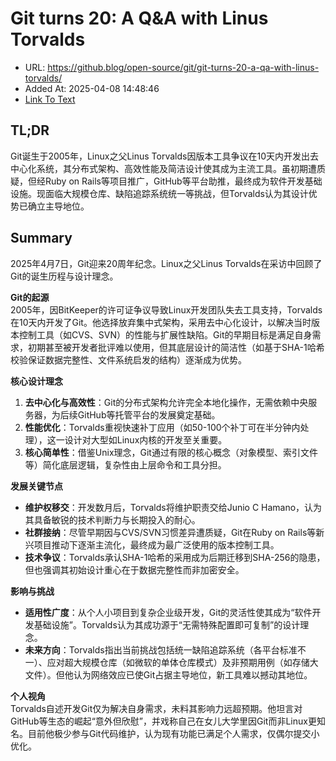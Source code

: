 # Git turns 20: A Q&A with Linus Torvalds
- URL: https://github.blog/open-source/git/git-turns-20-a-qa-with-linus-torvalds/
- Added At: 2025-04-08 14:48:46
- [Link To Text](2025-04-08-git-turns-20-a-q&a-with-linus-torvalds_raw.md)

## TL;DR


Git诞生于2005年，Linux之父Linus Torvalds因版本工具争议在10天内开发出去中心化系统，其分布式架构、高效性能及简洁设计使其成为主流工具。虽初期遭质疑，但经Ruby on Rails等项目推广，GitHub等平台助推，最终成为软件开发基础设施。现面临大规模仓库、缺陷追踪系统统一等挑战，但Torvalds认为其设计优势已确立主导地位。

## Summary


2025年4月7日，Git迎来20周年纪念。Linux之父Linus Torvalds在采访中回顾了Git的诞生历程与设计理念。

**Git的起源**  
2005年，因BitKeeper的许可证争议导致Linux开发团队失去工具支持，Torvalds在10天内开发了Git。他选择放弃集中式架构，采用去中心化设计，以解决当时版本控制工具（如CVS、SVN）的性能与扩展性缺陷。Git的早期目标是满足自身需求，初期甚至被开发者批评难以使用，但其底层设计的简洁性（如基于SHA-1哈希校验保证数据完整性、文件系统启发的结构）逐渐成为优势。

**核心设计理念**  
1. **去中心化与高效性**：Git的分布式架构允许完全本地化操作，无需依赖中央服务器，为后续GitHub等托管平台的发展奠定基础。  
2. **性能优化**：Torvalds重视快速补丁应用（如50-100个补丁可在半分钟内处理），这一设计对大型如Linux内核的开发至关重要。  
3. **核心简单性**：借鉴Unix理念，Git通过有限的核心概念（对象模型、索引文件等）简化底层逻辑，复杂性由上层命令和工具分担。

**发展关键节点**  
- **维护权移交**：开发数月后，Torvalds将维护职责交给Junio C Hamano，认为其具备敏锐的技术判断力与长期投入的耐心。  
- **社群接纳**：尽管早期因与CVS/SVN习惯差异遭质疑，Git在Ruby on Rails等新兴项目推动下逐渐主流化，最终成为最广泛使用的版本控制工具。  
- **技术争议**：Torvalds承认SHA-1哈希的采用成为后期迁移到SHA-256的隐患，但也强调其初始设计重心在于数据完整性而非加密安全。

**影响与挑战**  
- **适用性广度**：从个人小项目到复杂企业级开发，Git的灵活性使其成为“软件开发基础设施”。Torvalds认为其成功源于“无需特殊配置即可复制”的设计理念。  
- **未来方向**：Torvalds指出当前挑战包括统一缺陷追踪系统（各平台标准不一）、应对超大规模仓库（如微软的单体仓库模式）及非预期用例（如存储大文件）。但他认为网络效应已使Git占据主导地位，新工具难以撼动其地位。

**个人视角**  
Torvalds自述开发Git仅为解决自身需求，未料其影响力远超预期。他坦言对GitHub等生态的崛起“意外但欣慰”，并戏称自己在女儿大学里因Git而非Linux更知名。目前他极少参与Git代码维护，认为现有功能已满足个人需求，仅偶尔提交小优化。
